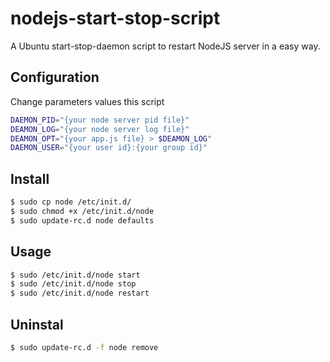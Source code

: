 nodejs-start-stop-script
========================

A Ubuntu start-stop-daemon script to restart NodeJS server in a easy way.

Configuration
-----

Change parameters values this script

``` sh
DAEMON_PID="{your node server pid file}"
DEAMON_LOG="{your node server log file}"
DEAMON_OPT="{your app.js file} > $DEAMON_LOG"
DAEMON_USER="{your user id}:{your group id}"
```

Install
-----

``` sh
$ sudo cp node /etc/init.d/
$ sudo chmod +x /etc/init.d/node
$ sudo update-rc.d node defaults
```
Usage
-----

``` sh
$ sudo /etc/init.d/node start
$ sudo /etc/init.d/node stop
$ sudo /etc/init.d/node restart
```

Uninstal
-----

``` sh
$ sudo update-rc.d -f node remove
```
